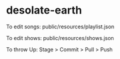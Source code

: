 # desolate-earth

To edit songs:
public/resources/playlist.json

To edit shows:
public/resources/shows.json

To throw Up:
Stage > Commit > Pull > Push
